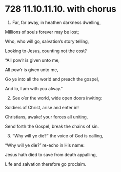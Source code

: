 # 728 11.10.11.10. with chorus

1.  Far, far away, in heathen darkness dwelling,

Millions of souls forever may be lost;

Who, who will go, salvation’s story telling,

Looking to Jesus, counting not the cost?

“All pow’r is given unto me,

All pow’r is given unto me,

Go ye into all the world and preach the gospel,

And lo, I am with you alway.”

2.  See o’er the world, wide open doors inviting:

Soldiers of Christ, arise and enter in!

Christians, awake! your forces all uniting,

Send forth the Gospel, break the chains of sin.

3.  “Why will ye die?” the voice of God is calling,

“Why will ye die?” re-echo in His name:

Jesus hath died to save from death appalling,

Life and salvation therefore go proclaim.

